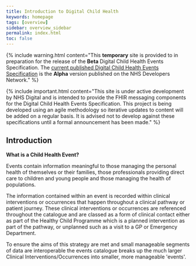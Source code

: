 ```yaml
---
title: Introduction to Digital Child Health
keywords: homepage
tags: [overview]
sidebar: overview_sidebar
permalink: index.html
toc: false
---
```


{% include warning.html content="This **temporary** site is provided to in preparation for the release of the **Beta** Digital Child Health Events Specification. The [current published Digital Child Health Events Specification](https://nhsconnect.github.io/Digital-Child-Health/Generated/Chapter.1.About/index.html) is the **Alpha** version published on the NHS Developers Network." %}

{% include important.html content="This site is under active development by NHS Digital and is intended to provide the FHIR messaging components for the Digital Child Health Events Specification. This project is being developed using an agile methodology so iterative updates to content will be added on a regular basis.  It is advised not to develop against these specifications until a formal announcement has been made." %}

## Introduction ##

**What is a Child Health Event?**

Events contain information meaningful to those managing the personal health of themselves or their families, those professionals providing direct care to children and young people and those managing the health of populations.

The information contained within an event is recorded within clinical interventions or occurrences that happen throughout a clinical pathway or patient journey. These clinical interventions or occurrences are referenced throughout the catalogue and are classed as a form of clinical contact either as part of the Healthy Child Programme which is a planned intervention as part of the pathway, or unplanned such as a visit to a GP or Emergency Department. 

To ensure the aims of this strategy are met and small manageable segments of data are interoperable the events catalogue breaks up the much larger Clinical Interventions/Occurrences into smaller, more manageable 'events'.
 
